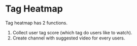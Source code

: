 # Tag Heatmap

Tag heatmap has 2 functions.

1. Collect user tag score (which tag do users like to watch).
2. Create channel with suggested video for every users.
